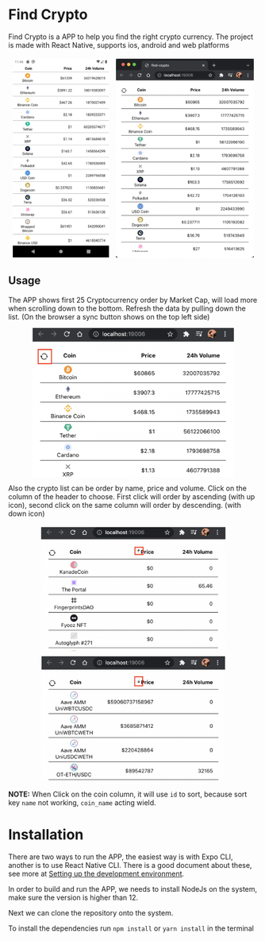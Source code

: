 # Find Crypto

Find Crypto is a APP to help you find the right crypto currency. The project is made with React Native, supports ios, android and web platforms

<div style="display: flex; justify-content: space-evenly; flex-wrap: wrap;">
  <img src="images/find-crypto-android.png" alt="Find Crypto Android" height="400" style="margin:5px;"/>
  <img src="images/find-crypto-web.png" alt="Find Crypto Web" height="400" style="margin:5px;"/>
</div>

## Usage

The APP shows first 25 Cryptocurrency order by Market Cap, will load more when scrolling down to the bottom. Refresh the data by pulling down the list. (On the browser a sync button shows on the top left side)

<div style="display: flex; justify-content: space-evenly;">
<img src="images/refresh-focus.png" alt="Refresh Focus" height="300"/>
</div>

Also the crypto list can be order by name, price and volume. Click on the column of the header to choose. First click will order by ascending (with up icon), second click on the same column will order by descending. (with down icon)

<div style="display: flex; justify-content: space-evenly; flex-wrap: wrap;">
  <img src="images/up-icon-focus.png" alt="Up Icon Focus" height="250" style="margin:5px;"/>
  <img src="images/down-icon-focus.png" alt="Down Icon Focus" height="250" style="margin:5px;"/>
</div>

**NOTE:**
When Click on the coin column, it will use `id` to sort, because sort key `name` not working, `coin_name` acting wield.

# Installation

There are two ways to run the APP, the easiest way is with Expo CLI, another is to use React Native CLI. There is a good document about these, see more at [Setting up the development environment](https://reactnative.dev/docs/environment-setup).

In order to build and run the APP, we needs to install NodeJs on the system, make sure the version is higher than 12.

Next we can clone the repository onto the system.

To install the dependencies run `npm install` or `yarn install` in the terminal
